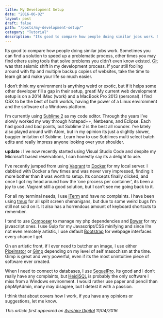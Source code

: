```yaml
---
title: My Development Setup
date: "2016-06-02"
layout: post
draft: false
path: "/posts/my-development-setup/"
category: "Tutorial"
description: "Its good to compare how people doing similar jobs work. Sometimes you can find a solution to speed up a problematic process, other times you may find others using tools that solve problems you didn’t even know existed."
---
```


Its good to compare how people doing similar jobs work. Sometimes you can find a solution to speed up a problematic process, other times you may find others using tools that solve problems you didn’t even know existed. <a href="https://git-scm.com/" target="_blank">Git</a> was that seismic shift in my development process. If your still fooling around with ftp and multiple backup copies of websites, take the time to learn git and make your life so much easier.

I don’t think my environment is anything weird or exotic, but if it helps some other developer fill a gap in their setup, great!
My current web development setup is on a 2014 iMac (work) and a MacBook Pro 2013 (personal). I find OSX to be the best of both worlds, having the power of a Linux environment and the software of a Windows platform.

I’m currently using <a href="https://www.sublimetext.com/" target="_blank">Sublime 2</a> as my code editor. Through the years I’ve slowly worked my way through Notepad++, Netbeans, and Eclipse. Each had good and bad points, but Sublime 2 is the best all rounder. I’ve lately also played around with Atom, but in my opinion its just a slightly slower, buggier imitation of Sublime. Learn how to use Sublimes multi select batch edits and really impress anyone looking over your shoulder.

**update** : I've now recently started using Visual Studio Code and despite my Microsoft based reservations, I can honestly say its a delight to use.

I’ve recently jumped from using <a href="https://www.vagrantup.com/" target="_blank">Vagrant</a> to <a href="https://www.docker.com/" target="_blank">Docker</a> for my local server. I dabbled with Docker a few times and was never very impressed, finding it more bother than it was worth to setup. Its concepts finally clicked, and once I got my head around how the ‘one process per container’, its been a joy to use. Vagrant still a good solution, but I can’t see me going back to it.

For all my terminal needs, I use <a href="http://iterm.sourceforge.net/" target="_blank">iTerm</a> and have no complaints. I have been using <a href="https://tmux.github.io/" target="_blank">tmux</a> for all split screen shenanigans, but due to some weird bugs I’m still not sold on it. It also has a horrendous amount of keyboard shortcuts to remember.

I tend to use <a href="https://getcomposer.org/" target="_blank">Composer</a> to manage my php dependencies and <a href="http://bower.io/" target="_blank">Bower</a> for my javascript ones. I use Gulp for my Javascript/CSS minifying and since I’m not even remotely artistic, I use default <a href="http://getbootstrap.com/" target="_blank">Bootstrap</a> for webpage interfaces every chance I get.

On an artistic front, if I ever need to butcher an image, I use either <a href="http://www.pixelmator.com/" target="_blank">Pixelmator</a> or <a href="http://www.gimp.org/" target="_blank">Gimp</a> depending on my level of self masochism at the time. Gimp is great and very powerful, even if its the most unintuitive piece of software ever created.

When I need to connect to databases, I use <a href="http://www.sequelpro.com/" target="_blank">SequelPro</a>. Its good and I don’t really have any complaints, but <a href="http://www.heidisql.com/" target="_blank">HeidiSQL</a> is probably the only software I miss from a Windows environment. I would rather use paper and pencil than phpMyAdmin, many may disagree, but I detest it with a passion.

I think that about covers how I work, if you have any opinions or suggestions, let me know.

*This article first appeared on <a href="http://ayrshiredigital.com/" target="_blank">Ayrshire Digital</a> 11/04/2016*
